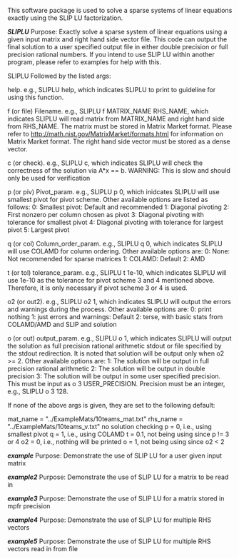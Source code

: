 This software package is used to solve a sparse systems of linear equations
exactly using the SLIP LU factorization. 


*********SLIPLU*********
Purpose: Exactly solve a sparse system of linear equations using a given input
         matrix and right hand side vector file. This code can output the final
         solution to a user specified output file in either double precision or
         full precision rational numbers. If you intend to use SLIP LU within
         another program, please refer to examples for help with this.

SLIPLU Followed by the listed args:

help. e.g., SLIPLU help, which indicates SLIPLU to print to guideline
for using this function.

f (or file) Filename. e.g., SLIPLU f MATRIX_NAME RHS_NAME, which indicates
SLIPLU will read matrix from MATRIX_NAME and right hand side from RHS_NAME.
The matrix must be stored in Matrix Market format. Please refer to
http://math.nist.gov/MatrixMarket/formats.html for information on
Matrix Market format.
The right hand side vector must be stored as a dense vector.

c (or check). e.g., SLIPLU c, which indicates SLIPLU will check
the correctness of the solution via A*x == b.
WARNING: This is slow and should only be used for verification

p (or piv) Pivot_param. e.g., SLIPLU p 0, which inidcates SLIPLU will use
smallest pivot for pivot scheme. Other available options are listed
as follows:
       0: Smallest pivot: Default and recommended
       1: Diagonal pivoting
       2: First nonzero per column chosen as pivot
       3: Diagonal pivoting with tolerance for smallest pivot
       4: Diagonal pivoting with tolerance for largest pivot
       5: Largest pivot

q (or col) Column_order_param. e.g., SLIPLU q 0, which indicates SLIPLU
will use COLAMD for column ordering. Other available options are:
       0: None: Not recommended for sparse matrices
       1: COLAMD: Default
       2: AMD

t (or tol) tolerance_param. e.g., SLIPLU t 1e-10, which indicates SLIPLU
will use 1e-10 as the tolerance for pivot scheme 3 and 4 mentioned above.
Therefore, it is only necessary if pivot scheme 3 or 4 is used.

o2 (or out2). e.g., SLIPLU o2 1, which indicates SLIPLU will output the
errors and warnings during the process. Other available options are:
       0: print nothing
       1: just errors and warnings: Default
       2: terse, with basic stats from COLAMD/AMD and SLIP and solution

o (or out) output_param. e.g., SLIPLU o 1, which indicates SLIPLU will
output the solution as full precision rational arithmetic stdout or file
specified by the stdout redirection. It is noted that solution will be
output only when o2 >= 2. Other available options are:
       1: The solution will be output in full precision rational arithmetic
       2: The solution will be output in double precision
       3: The solution will be output in some user specified precision.
          This must be input as o 3 USER_PRECISION. Precision must be
          an integer, e.g., SLIPLU o 3 128.

If none of the above args is given, they are set to the following default:

  mat_name = "../ExampleMats/10teams_mat.txt"
  rhs_name = "../ExampleMats/10teams_v.txt"
  no solution checking
  p = 0, i.e., using smallest pivot
  q = 1, i.e., using COLAMD
  t = 0.1, not being using since p != 3 or 4
  o2 = 0, i.e., nothing will be printed
  o = 1, not being using since o2 < 2



*********example*********
Purpose: Demonstrate the use of SLIP LU for a user given input matrix

*********example2*********
Purpose: Demonstrate the use of SLIP LU for a matrix to be read in

*********example3*********
Purpose: Demonstrate the use of SLIP LU for a matrix stored in mpfr precision

*********example4*********
Purpose: Demonstrate the use of SLIP LU for multiple RHS vectors

*********example5*********
Purpose: Demonstrate the use of SLIP LU for multiple RHS vectors
         read in from file
